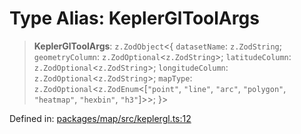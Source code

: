 # Type Alias: KeplerGlToolArgs

> **KeplerGlToolArgs**: `z.ZodObject`\<\{ `datasetName`: `z.ZodString`; `geometryColumn`: `z.ZodOptional`\<`z.ZodString`\>; `latitudeColumn`: `z.ZodOptional`\<`z.ZodString`\>; `longitudeColumn`: `z.ZodOptional`\<`z.ZodString`\>; `mapType`: `z.ZodOptional`\<`z.ZodEnum`\<\[`"point"`, `"line"`, `"arc"`, `"polygon"`, `"heatmap"`, `"hexbin"`, `"h3"`\]\>\>; \}\>

Defined in: [packages/map/src/keplergl.ts:12](https://github.com/GeoDaCenter/openassistant/blob/2c7e2a603db0fcbd6603996e5ea15006191c5f7f/packages/map/src/keplergl.ts#L12)
